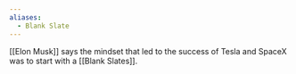 ```yaml
---
aliases:
  - Blank Slate
---
```



[[Elon Musk]] says the mindset that led to the success of Tesla and SpaceX was to start with a [[Blank Slates]].
